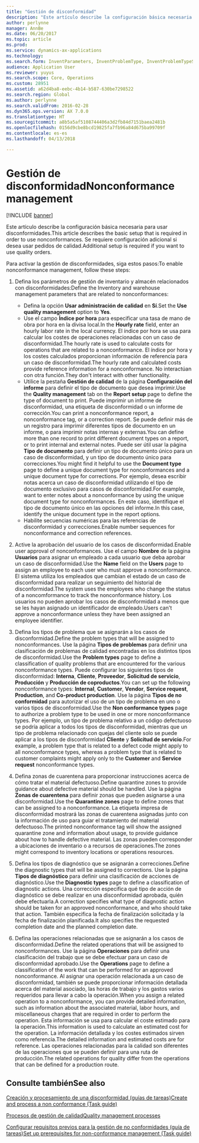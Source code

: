 ```yaml
---
title: "Gestión de disconformidad"
description: "Este artículo describe la configuración básica necesaria para usar disconformidades. Se requiere configuración adicional si desea usar pedidos de calidad."
author: perlynne
manager: AnnBe
ms.date: 06/20/2017
ms.topic: article
ms.prod: 
ms.service: dynamics-ax-applications
ms.technology: 
ms.search.form: InventParameters, InventProblemType, InventProblemTypeSetup, InventQuarantineZone, InventTestDiagnosticType, InventTestReportSetup, SysUserManagement
audience: Application User
ms.reviewer: yuyus
ms.search.scope: Core, Operations
ms.custom: 28951
ms.assetid: a62d4ba8-eebc-4b14-b587-630be7298522
ms.search.region: Global
ms.author: perlynne
ms.search.validFrom: 2016-02-28
ms.dyn365.ops.version: AX 7.0.0
ms.translationtype: HT
ms.sourcegitcommit: a8b5a5af5108744406a3d2fb84d7151baea2481b
ms.openlocfilehash: 0156d9cbe8bcd19825fa7fb96a84d675ba99709f
ms.contentlocale: es-es
ms.lasthandoff: 04/13/2018

---
```


# <a name="nonconformance-management"></a><span data-ttu-id="010ee-104">Gestión de disconformidad</span><span class="sxs-lookup"><span data-stu-id="010ee-104">Nonconformance management</span></span>

[!INCLUDE [banner](../includes/banner.md)]

<span data-ttu-id="010ee-105">Este artículo describe la configuración básica necesaria para usar disconformidades.</span><span class="sxs-lookup"><span data-stu-id="010ee-105">This article describes the basic setup that is required in order to use nonconformances.</span></span> <span data-ttu-id="010ee-106">Se requiere configuración adicional si desea usar pedidos de calidad.</span><span class="sxs-lookup"><span data-stu-id="010ee-106">Additional setup is required if you want to use quality orders.</span></span>

<span data-ttu-id="010ee-107">Para activar la gestión de disconformidades, siga estos pasos:</span><span class="sxs-lookup"><span data-stu-id="010ee-107">To enable nonconformance management, follow these steps:</span></span>

1.  <span data-ttu-id="010ee-108">Defina los parámetros de gestión de inventario y almacén relacionados con disconformidades:</span><span class="sxs-lookup"><span data-stu-id="010ee-108">Define the Inventory and warehouse management parameters that are related to nonconformances:</span></span>
    -   <span data-ttu-id="010ee-109">Defina la opción **Usar administración de calidad** en **Sí**.</span><span class="sxs-lookup"><span data-stu-id="010ee-109">Set the **Use quality management** option to **Yes**.</span></span>
    -   <span data-ttu-id="010ee-110">Use el campo **Índice por hora** para especificar una tasa de mano de obra por hora en la divisa local.</span><span class="sxs-lookup"><span data-stu-id="010ee-110">In the **Hourly rate** field, enter an hourly labor rate in the local currency.</span></span> <span data-ttu-id="010ee-111">El índice por hora se usa para calcular los costes de operaciones relacionadas con un caso de disconformidad.</span><span class="sxs-lookup"><span data-stu-id="010ee-111">The hourly rate is used to calculate costs for operations that are related to a nonconformance.</span></span> <span data-ttu-id="010ee-112">El índice por hora y los costes calculados proporcionan información de referencia para un caso de disconformidad.</span><span class="sxs-lookup"><span data-stu-id="010ee-112">The hourly rate and calculated costs provide reference information for a nonconformance.</span></span> <span data-ttu-id="010ee-113">No interactúan con otra función.</span><span class="sxs-lookup"><span data-stu-id="010ee-113">They don't interact with other functionality.</span></span>
    -   <span data-ttu-id="010ee-114">Utilice la pestaña **Gestión de calidad** de la página **Configuración del informe** para definir el tipo de documento que desea imprimir.</span><span class="sxs-lookup"><span data-stu-id="010ee-114">Use the **Quality management** tab on the **Report setup** page to define the type of document to print.</span></span> <span data-ttu-id="010ee-115">Puede imprimir un informe de disconformidad, una etiqueta de disconformidad o un informe de corrección.</span><span class="sxs-lookup"><span data-stu-id="010ee-115">You can print a nonconformance report, a nonconformance tag, or a correction report.</span></span> <span data-ttu-id="010ee-116">Se puede definir más de un registro para imprimir diferentes tipos de documento en un informe, o para imprimir notas internas y externas.</span><span class="sxs-lookup"><span data-stu-id="010ee-116">You can define more than one record to print different document types on a report, or to print internal and external notes.</span></span> <span data-ttu-id="010ee-117">Puede ser útil usar la página **Tipo de documento** para definir un tipo de documento único para un caso de disconformidad, y un tipo de documento único para correcciones.</span><span class="sxs-lookup"><span data-stu-id="010ee-117">You might find it helpful to use the **Document type** page to define a unique document type for nonconformances and a unique document type for corrections.</span></span> <span data-ttu-id="010ee-118">Por ejemplo, desea escribir notas acerca un caso de disconformidad utilizando el tipo de documento exclusivo para casos de disconformidad.</span><span class="sxs-lookup"><span data-stu-id="010ee-118">For example, want to enter notes about a nonconformance by using the unique document type for nonconformances.</span></span> <span data-ttu-id="010ee-119">En este caso, identifique el tipo de documento único en las opciones del informe.</span><span class="sxs-lookup"><span data-stu-id="010ee-119">In this case, identify the unique document type in the report options.</span></span>
    -   <span data-ttu-id="010ee-120">Habilite secuencias numéricas para las referencias de disconformidad y correcciones.</span><span class="sxs-lookup"><span data-stu-id="010ee-120">Enable number sequences for nonconformance and correction references.</span></span>

2.  <span data-ttu-id="010ee-121">Active la aprobación del usuario de los casos de disconformidad.</span><span class="sxs-lookup"><span data-stu-id="010ee-121">Enable user approval of nonconformances.</span></span> <span data-ttu-id="010ee-122">Use el campo **Nombre** de la página **Usuarios** para asignar un empleado a cada usuario que deba aprobar un caso de disconformidad.</span><span class="sxs-lookup"><span data-stu-id="010ee-122">Use the **Name** field on the **Users** page to assign an employee to each user who must approve a nonconformance.</span></span> <span data-ttu-id="010ee-123">El sistema utiliza los empleados que cambian el estado de un caso de disconformidad para realizar un seguimiento del historial de disconformidad.</span><span class="sxs-lookup"><span data-stu-id="010ee-123">The system uses the employees who change the status of a noncomformance to track the nonconformance history.</span></span> <span data-ttu-id="010ee-124">Los usuarios no pueden aprobar los casos de disconformidad a menos que se les hayan asignado un identificador de empleado.</span><span class="sxs-lookup"><span data-stu-id="010ee-124">Users can't approve a nonconformance unless they have been assigned an employee identifier.</span></span>
3.  <span data-ttu-id="010ee-125">Defina los tipos de problema que se asignarán a los casos de disconformidad.</span><span class="sxs-lookup"><span data-stu-id="010ee-125">Define the problem types that will be assigned to nonconformances.</span></span> <span data-ttu-id="010ee-126">Use la página **Tipos de problemas** para definir una clasificación de problemas de calidad encontradas en los distintos tipos de disconformidad.</span><span class="sxs-lookup"><span data-stu-id="010ee-126">Use the **Problem types** page to define a classification of quality problems that are encountered for the various nonconformance types.</span></span> <span data-ttu-id="010ee-127">Puede configurar los siguientes tipos de disconformidad: **Interna**, **Cliente**, **Proveedor**, **Solicitud de servicio**, **Producción** y **Producción de coproductos**.</span><span class="sxs-lookup"><span data-stu-id="010ee-127">You can set up the following nonconformance types: **Internal**, **Customer**, **Vendor**, **Service request**, **Production**, and **Co-product production**.</span></span> <span data-ttu-id="010ee-128">Use la página **Tipos de no conformidad** para autorizar el uso de un tipo de problema en uno o varios tipos de disconformidad.</span><span class="sxs-lookup"><span data-stu-id="010ee-128">Use the **Non conformance types** page to authorize a problem type to be used in one or more nonconformance types.</span></span> <span data-ttu-id="010ee-129">Por ejemplo, un tipo de problema relativo a un código defectuoso se podría aplicar a todos los tipos de disconformidad, mientras que un tipo de problema relacionado con quejas del cliente solo se puede aplicar a los tipos de disconformidad **Cliente** y **Solicitud de servicio**.</span><span class="sxs-lookup"><span data-stu-id="010ee-129">For example, a problem type that is related to a defect code might apply to all nonconformance types, whereas a problem type that is related to customer complaints might apply only to the **Customer** and **Service request** nonconformance types.</span></span>
4.  <span data-ttu-id="010ee-130">Defina zonas de cuarentena para proporcionar instrucciones acerca de cómo tratar el material defectuoso.</span><span class="sxs-lookup"><span data-stu-id="010ee-130">Define quarantine zones to provide guidance about defective material should be handled.</span></span> <span data-ttu-id="010ee-131">Use la página **Zonas de cuarentena** para definir zonas que pueden asignarse a una disconformidad.</span><span class="sxs-lookup"><span data-stu-id="010ee-131">Use the **Quarantine zones** page to define zones that can be assigned to a nonconformance.</span></span> <span data-ttu-id="010ee-132">La etiqueta impresa de disconformidad mostrará las zonas de cuarentena asignadas junto con la información de uso para guiar el tratamiento del material defectuoso.</span><span class="sxs-lookup"><span data-stu-id="010ee-132">The printed nonconformance tag will show the assigned quarantine zone and information about usage, to provide guidance about how to handle defective material.</span></span> <span data-ttu-id="010ee-133">Las zonas pueden corresponder a ubicaciones de inventario o a recursos de operaciones.</span><span class="sxs-lookup"><span data-stu-id="010ee-133">The zones might correspond to inventory locations or operations resources.</span></span>
5.  <span data-ttu-id="010ee-134">Defina los tipos de diagnóstico que se asignarán a correcciones.</span><span class="sxs-lookup"><span data-stu-id="010ee-134">Define the diagnostic types that will be assigned to corrections.</span></span> <span data-ttu-id="010ee-135">Use la página **Tipos de diagnóstico** para definir una clasificación de acciones de diagnóstico.</span><span class="sxs-lookup"><span data-stu-id="010ee-135">Use the **Diagnostic types** page to define a classification of diagnostic actions.</span></span> <span data-ttu-id="010ee-136">Una corrección especifica qué tipo de acción de diagnóstico se debe realizar en una disconformidad aprobada, quién debe efectuarla.</span><span class="sxs-lookup"><span data-stu-id="010ee-136">A correction specifies what type of diagnostic action should be taken for an approved nonconformance, and who should take that action.</span></span> <span data-ttu-id="010ee-137">También especifica la fecha de finalización solicitada y la fecha de finalización planificada.</span><span class="sxs-lookup"><span data-stu-id="010ee-137">It also specifies the requested completion date and the planned completion date.</span></span>
6.  <span data-ttu-id="010ee-138">Defina las operaciones relacionadas que se asignarán a los casos de disconformidad.</span><span class="sxs-lookup"><span data-stu-id="010ee-138">Define the related operations that will be assigned to nonconformances.</span></span> <span data-ttu-id="010ee-139">Use la página **Operaciones** para definir una clasificación del trabajo que se debe efectuar para un caso de disconformidad aprobado.</span><span class="sxs-lookup"><span data-stu-id="010ee-139">Use the **Operations** page to define a classification of the work that can be performed for an approved nonconformance.</span></span> <span data-ttu-id="010ee-140">Al asignar una operación relacionada a un caso de disconformidad, también se puede proporcionar información detallada acerca del material asociado, las horas de trabajo y los gastos varios requeridos para llevar a cabo la operación.</span><span class="sxs-lookup"><span data-stu-id="010ee-140">When you assign a related operation to a nonconformance, you can provide detailed information, such as information about the associated material, labor hours, and miscellaneous charges that are required in order to perform the operation.</span></span> <span data-ttu-id="010ee-141">Esta información se usa para calcular el coste estimado para la operación.</span><span class="sxs-lookup"><span data-stu-id="010ee-141">This information is used to calculate an estimated cost for the operation.</span></span> <span data-ttu-id="010ee-142">La información detallada y los costes estimados sirven como referencia.</span><span class="sxs-lookup"><span data-stu-id="010ee-142">The detailed information and estimated costs are for reference.</span></span> <span data-ttu-id="010ee-143">Las operaciones relacionadas para la calidad son diferentes de las operaciones que se pueden definir para una ruta de producción.</span><span class="sxs-lookup"><span data-stu-id="010ee-143">The related operations for quality differ from the operations that can be defined for a production route.</span></span>


<a name="see-also"></a><span data-ttu-id="010ee-144">Consulte también</span><span class="sxs-lookup"><span data-stu-id="010ee-144">See also</span></span>
--------

[<span data-ttu-id="010ee-145">Creación y procesamiento de una disconformidad (guías de tareas)</span><span class="sxs-lookup"><span data-stu-id="010ee-145">Create and process a non conformance (Task guide)</span></span>](tasks/create-process-non-conformance.md)

[<span data-ttu-id="010ee-146">Procesos de gestión de calidad</span><span class="sxs-lookup"><span data-stu-id="010ee-146">Quality management processes</span></span>](quality-management-processes.md)

[<span data-ttu-id="010ee-147">Configurar requisitos previos para la gestión de no conformidades (guía de tareas)</span><span class="sxs-lookup"><span data-stu-id="010ee-147">Set up prerequisites for non-conformance management (Task guide)</span></span>](tasks/set-up-prerequisites-nonconformance-management.md)

